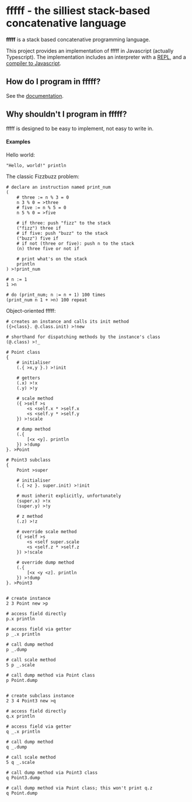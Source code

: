 # fffff - the silliest stack-based concatenative language

**fffff** is a stack based concatenative programming language.

This project provides an implementation of fffff in Javascript (actually Typescript).
The implementation includes an interpreter with a [REPL](https://kaya3.github.io/fffff/repl.html), and a [compiler to Javascript](https://kaya3.github.io/fffff/compiler.html).

## How do I program in fffff?

See the [documentation](https://kaya3.github.io/fffff/docs/).

## Why shouldn't I program in fffff?

fffff is designed to be easy to implement, not easy to write in.

#### Examples

Hello world:

```
"Hello, world!" println
```

The classic Fizzbuzz problem:

```
# declare an instruction named print_num
(
    # three := n % 3 = 0
    n 3 % 0 = >three
    # five := n % 5 = 0
    n 5 % 0 = >five
    
    # if three: push "fizz" to the stack
    ("fizz") three if
    # if five: push "buzz" to the stack
    ("buzz") five if
    # if not (three or five): push n to the stack
    (n) three five or not if
    
    # print what's on the stack
    println
) >!print_num

# n := 1
1 >n

# do (print_num; n := n + 1) 100 times
(print_num n 1 + >n) 100 repeat
```

Object-oriented fffff:

```
# creates an instance and calls its init method
({>class}. @.class.init) >!new

# shorthand for dispatching methods by the instance's class
(@.class) >!_

# Point class
{
    # initialiser
    (.{ >x,y }.) >!init
    
    # getters
    (.x) >!x
    (.y) >!y
    
    # scale method
    ({ >self >s
        <s <self.x * >self.x
        <s <self.y * >self.y
    }) >!scale

    # dump method
    (.{
        [<x <y]. println
    }) >!dump
}. >Point

# Point3 subclass
{
    Point >super
    
    # initialiser
    (.{ >z }. super.init) >!init
    
    # must inherit explicitly, unfortunately
    (super.x) >!x
    (super.y) >!y
    
    # z method
    (.z) >!z
    
    # override scale method
    ({ >self >s
        <s <self super.scale
        <s <self.z * >self.z
    }) >!scale
    
    # override dump method
    (.{
        [<x <y <z]. println
    }) >!dump
}. >Point3


# create instance
2 3 Point new >p

# access field directly
p.x println

# access field via getter
p _.x println

# call dump method
p _.dump

# call scale method
5 p _.scale

# call dump method via Point class
p Point.dump


# create subclass instance
2 3 4 Point3 new >q

# access field directly
q.x println

# access field via getter
q _.x println

# call dump method
q _.dump

# call scale method
5 q _.scale

# call dump method via Point3 class
q Point3.dump

# call dump method via Point class; this won't print q.z
q Point.dump
```
